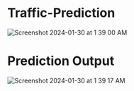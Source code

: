 # Traffic-Prediction

![Screenshot 2024-01-30 at 1 39 00 AM](https://github.com/raj3000k/traffic-prediction/assets/91799854/d11da2e9-6ec7-49d6-bef0-6e7f76f00394)

# Prediction Output

![Screenshot 2024-01-30 at 1 39 17 AM](https://github.com/raj3000k/traffic-prediction/assets/91799854/5d442352-7664-4a0f-a660-83f38a795e39)
